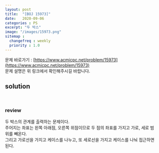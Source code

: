 ```yaml
---
layout: post
title:  "[BOJ 15973]"
date:   2020-09-06
categories : PS
excerpt: "두 박스"
image: "/images/15973.png"
sitemap :
  changefreq : weekly
  priority : 1.0
---
```

문제 바로가기 : [https://www.acmicpc.net/problem/15973](https://www.acmicpc.net/problem/15973)<br>
문제 설명은 위 링크에서 확인해주시길 바랍니다.

## solution
<script src="https://gist.github.com/yooniversal/18bef03569ecff3297cabbd755ead911.js"></script>
<br>

### review
두 박스의 관계를 출력하는 문제이다.<br>
주어지는 좌표는 왼쪽 아래점, 오른쪽 위점이므로 두 점의 좌표를 가지고 가로, 세로 범위를 빼온다.<br>
그리고 가로선을 가지고 케이스를 나누고, 또 세로선을 가지고 케이스를 나눠 접근하면 된다.


<script src="https://utteranc.es/client.js"
        repo="yooniversal/blog-comments"
        issue-term="pathname"
        theme="github-light"
        crossorigin="anonymous"
        async>
</script>
